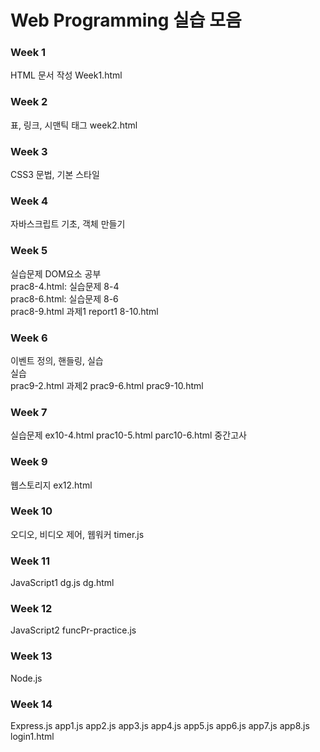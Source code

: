 <h1>Web Programming 실습 모음</h1>
<h3>Week 1</h3>
HTML 문서 작성
Week1.html
<h3>Week 2</h3>
표, 링크, 시맨틱 태그
week2.html
<h3>Week 3</h3>
CSS3 문법, 기본 스타일
<h3>Week 4</h3>
자바스크립트 기초, 객체 만들기
<h3>Week 5</h3>
실습문제
DOM요소 공부 <br>
prac8-4.html: 실습문제 8-4 <br>
prac8-6.html: 실습문제 8-6 <br>
prac8-9.html
과제1
report1 8-10.html
<h3>Week 6</h3>
이벤트 정의, 핸들링, 실습 <br>
실습 <br>
prac9-2.html
과제2
prac9-6.html
prac9-10.html
<h3>Week 7</h3>
실습문제
ex10-4.html
prac10-5.html
parc10-6.html
중간고사

<h3>Week 9</h3>
웹스토리지
ex12.html
<h3>Week 10</h3>
오디오, 비디오 제어, 웹워커
timer.js
<h3>Week 11</h3>
JavaScript1
dg.js
dg.html

<h3>Week 12</h3>
JavaScript2
funcPr-practice.js
<h3>Week 13</h3>
Node.js

<h3>Week 14</h3>
Express.js
app1.js
app2.js
app3.js
app4.js
app5.js
app6.js
app7.js
app8.js
login1.html
